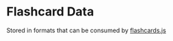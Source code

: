 # Flashcard Data

Stored in formats that can be consumed by [flashcards.js](https://github.com/bpevs/flashcards)
